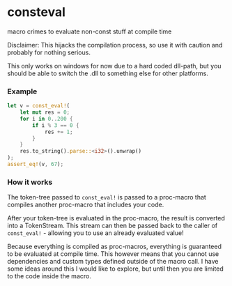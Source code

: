 # consteval
macro crimes to evaluate non-const stuff at compile time

Disclaimer: This hijacks the compilation process, so use it with caution and probably for nothing serious.

This only works on windows for now due to a hard coded dll-path, but you should be able to switch the .dll to something else for other platforms.


### Example
```rust
let v = const_eval!(
    let mut res = 0;
    for i in 0..200 {
        if i % 3 == 0 {
            res += 1;
        }
    }
    res.to_string().parse::<i32>().unwrap()
);
assert_eq!(v, 67);
```

### How it works
The token-tree passed to `const_eval!` is passed to a proc-macro
that compiles another proc-macro that includes your code.

After your token-tree is evaluated in the proc-macro, the result is converted into a TokenStream.
This stream can then be passed back to the caller of `const_eval!` - allowing
you to use an already evaluated value!

Because everything is compiled as proc-macros, everything is guaranteed to be evaluated at compile time.
This however means that you cannot use dependencies and custom types defined outside of the macro call.
I have some ideas around this I would like to explore, but until then you are limited to the code inside the macro.
